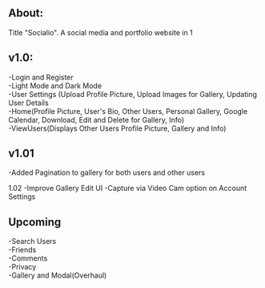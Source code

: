 About:
-
Title "Socialio". A social media and portfolio website in 1

v1.0:
-
-Login and Register<br>
-Light Mode and Dark Mode<br>
-User Settings (Upload Profile Picture, Upload Images for Gallery, Updating User Details<br>
-Home(Profile Picture, User's Bio, Other Users, Personal Gallery, Google Calendar, Download, Edit and Delete for Gallery, Info)<br>
-ViewUsers(Displays Other Users Profile Picture, Gallery and Info)

v1.01
-
-Added Pagination to gallery for both users and other users

1.02
-Improve Gallery Edit UI
-Capture via Video Cam option on Account Settings


Upcoming
-

-Search Users<br>
-Friends<br>
-Comments<br>
-Privacy<br>
-Gallery and Modal(Overhaul)